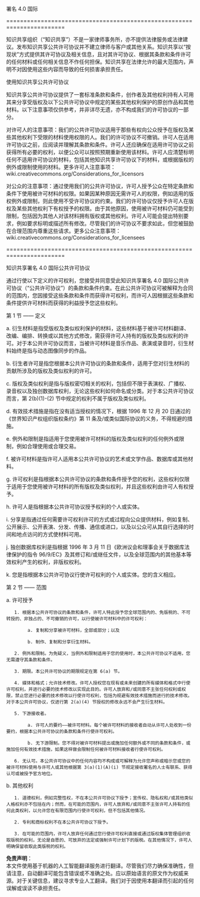 署名 4.0 国际

=======================================================================

知识共享组织（“知识共享”）不是一家律师事务所，亦不提供法律服务或法律建议。发布知识共享公共许可协议并不建立律师与客户或其他关系。知识共享以“按现状”方式提供其许可协议及相关信息，且对其许可协议、根据其条款和条件许可的任何材料或任何相关信息不作任何担保。知识共享在法律允许的最大范围内，声明不对因使用这些内容而导致的任何损害承担责任。

使用知识共享公共许可协议

知识共享公共许可协议提供了一套标准条款和条件，创作者及其他权利持有人可用其来分享受版权及以下公共许可协议中规定的某些其他权利保护的原创作品和其他材料。以下注意事项仅供参考，并非详尽无遗，亦不构成我们的许可协议的一部分。

对许可人的注意事项：我们的公共许可协议适用于那些有权向公众授予在版权及某些其他权利下受限的材料使用权限的人。我们的许可协议不可撤销。许可人在适用许可协议之前，应阅读并理解其条款和条件。许可人还应确保在适用许可协议之前获得所有必要的权利，以便公众可以按照预期重新使用该材料。许可人应清楚标明任何不适用许可协议的材料，包括其他知识共享许可协议下的材料，或根据版权的例外或限制使用的材料。更多许可人注意事项：  
wiki.creativecommons.org/Considerations_for_licensors

对公众的注意事项：通过使用我们的公共许可协议，许可人授予公众在特定条款和条件下使用被许可材料的权限。如果因某种原因无需许可人的权限，例如适用的版权例外或限制，则此使用不受许可协议的约束。我们的许可协议仅授予许可人在版权及某些其他权利下有权授予的权限。由于其他原因，使用被许可材料仍可能受到限制，包括因为其他人对该材料拥有版权或其他权利。许可人可能会提出特别要求，例如要求标明或描述所有修改。尽管我们的许可协议不要求如此，但您被鼓励在合理范围内尊重这些请求。更多公众注意事项：  
wiki.creativecommons.org/Considerations_for_licensees

=======================================================================

知识共享署名 4.0 国际公共许可协议

通过行使以下定义的许可权利，您接受并同意受此知识共享署名 4.0 国际公共许可协议（“公共许可协议”）的条款和条件约束。在此公共许可协议可被解释为合同的范围内，您因接受这些条款和条件而获得许可权利，而许可人因根据这些条款和条件提供许可材料而获得的利益授予您这些权利。

第 1 节 —— 定义

  a. 衍生材料是指受版权及类似权利保护的材料，这些材料基于被许可材料翻译、改编、编排、转换或以其他方式修改，需获得许可人持有的版权及类似权利的许可。对于本公共许可协议而言，当被许可材料是音乐作品、表演或录音时，衍生材料始终是指与动态图像同步的作品。

  b. 衍生者许可是指您根据本公共许可协议的条款和条件，适用于您对衍生材料的贡献所涉及的版权及类似权利的许可。

  c. 版权及类似权利是指与版权密切相关的权利，包括但不限于表演权、广播权、录音权以及独创数据库权利，无论这些权利如何命名或分类。对于本公共许可协议而言，第 2(b)(1)-(2) 节中规定的权利不属于版权及类似权利。

  d. 有效技术措施是指在没有适当授权的情况下，根据 1996 年 12 月 20 日通过的《世界知识产权组织版权条约》第 11 条及/或类似国际协议的义务，不得规避的措施。

  e. 例外和限制是指适用于您使用被许可材料的版权及类似权利的任何例外或限制，例如合理使用或合理交易。

  f. 被许可材料是指许可人适用本公共许可协议的艺术或文学作品、数据库或其他材料。

  g. 许可权利是指根据本公共许可协议的条款和条件授予您的权利，这些权利仅限于适用于您使用被许可材料的所有版权及类似权利，并且这些权利由许可人有权授予。

  h. 许可人是指根据本公共许可协议授予权利的个人或实体。

  i. 分享是指通过任何需要许可权利许可的方式或过程向公众提供材料，例如复制、公开展示、公开表演、分发、传播、通信或进口，以及以公众可从其自行选择的时间和地点访问的方式使材料可用。

  j. 独创数据库权利是指根据 1996 年 3 月 11 日《欧洲议会和理事会关于数据库法律保护的指令 96/9/EC》及其修订和/或继任文件，以及全球范围内的其他基本等效权利产生的权利，非版权权利。

  k. 您是指根据本公共许可协议行使许可权利的个人或实体。您的含义相应。

第 2 节 —— 范围

  a. 许可授予

       1. 根据本公共许可协议的条款和条件，许可人特此授予您全球范围内的、免版税的、不可转授的、非独占的、不可撤销的许可，以行使被许可材料中的许可权利：

            a. 复制和分享被许可材料，全部或部分；以及

            b. 制作、复制和分享衍生材料。

       2. 例外和限制。为免疑义，当例外和限制适用于您的使用时，本公共许可协议不适用，您无需遵守其条款和条件。

       3. 期限。本公共许可协议的期限规定在第 6(a) 节。

       4. 媒体和格式；允许技术修改。许可人授权您在现有或未来创建的所有媒体和格式中行使许可权利，并进行必要的技术修改以实现此目的。许可人放弃和/或同意不主张任何权利或权限，禁止您进行必要的技术修改以行使许可权利，包括为规避有效技术措施而进行的技术修改。对于本公共许可协议，仅进行第 2(a)(4) 节授权的修改永远不会产生衍生材料。

       5. 下游接收者。

            a. 许可人的要约——被许可材料。每个被许可材料的接收者自动从许可人处收到一份要约，根据本公共许可协议的条款和条件行使许可权利。

            b. 无下游限制。您不得对被许可材料提出或施加任何额外或不同的条款和条件，或施加任何有效技术措施，如果这样做会限制任何被许可材料接收者行使许可权利。

       6. 无认可。本公共许可协议中的任何内容均不构成或可解释为允许您声称或暗示您或您的被许可材料使用与许可人或其他根据第 3(a)(1)(A)(i) 节规定接收署名的人士有联系、获得认可或被授予官方地位。

  b. 其他权利

       1. 道德权利，例如完整性权，不在本公共许可协议下授予；宣传权、隐私权和/或其他类似人格权利亦不包括在内；然而，在可能的范围内，许可人放弃和/或同意不主张许可人持有的任何此类权利，以允许您在有限范围内行使许可权利，但不包括其他情况。

       2. 专利和商标权利不在本公共许可协议下授予。

       3. 在可能的范围内，许可人放弃任何通过您行使许可权利直接或通过版权集体管理组织收取版税的权利，无论是自愿的、可放弃的法定或强制许可计划下的版税。在其他情况下，许可人明确保留收取此类版税的权利。



**免责声明**：  
本文件使用基于机器的人工智能翻译服务进行翻译。尽管我们尽力确保准确性，但请注意，自动翻译可能包含错误或不准确之处。应以原始语言的原文作为权威来源。对于关键信息，建议寻求专业人工翻译。我们对于因使用本翻译而引起的任何误解或误读不承担责任。